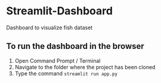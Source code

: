 # Streamlit-Dashboard
Dashboard to visualize fish dataset

## To run the dashboard in the browser
  1. Open Command Prompt / Terminal
  2. Navigate to the folder where the project has been cloned
  3. Type the command <code>streamlit run app.py</code>
